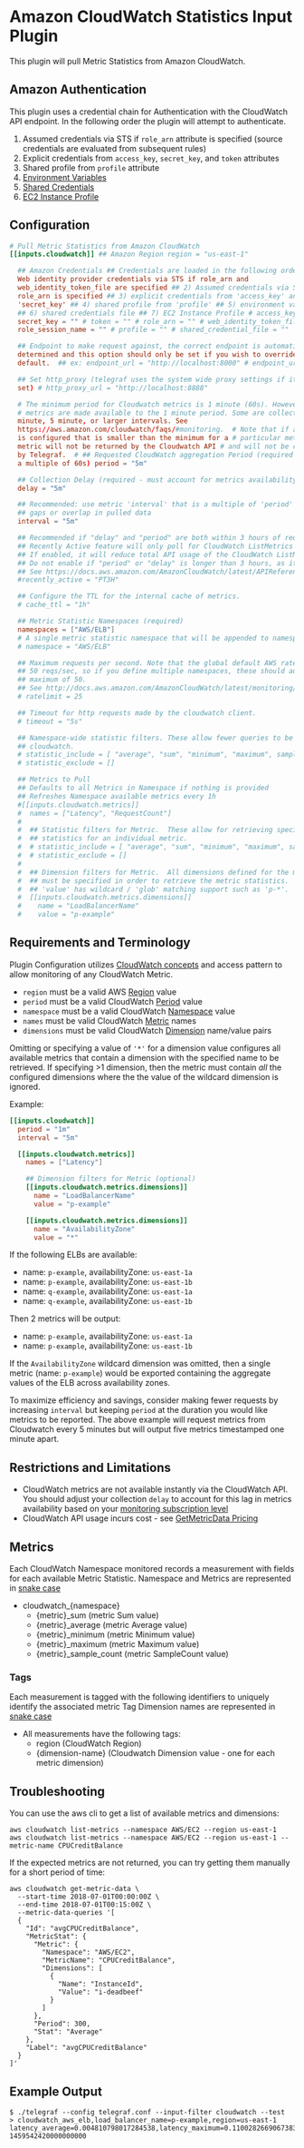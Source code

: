 # Amazon CloudWatch Statistics Input Plugin

This plugin will pull Metric Statistics from Amazon CloudWatch.

## Amazon Authentication

This plugin uses a credential chain for Authentication with the CloudWatch API
endpoint. In the following order the plugin will attempt to authenticate.

1. Assumed credentials via STS if `role_arn` attribute is specified (source
   credentials are evaluated from subsequent rules)
2. Explicit credentials from `access_key`, `secret_key`, and `token` attributes
3. Shared profile from `profile` attribute
4. [Environment
   Variables](https://docs.aws.amazon.com/sdk-for-go/v1/developer-guide/configuring-sdk.html#environment-variables)
5. [Shared
   Credentials](https://docs.aws.amazon.com/sdk-for-go/v1/developer-guide/configuring-sdk.html#shared-credentials-file)
6. [EC2 Instance
   Profile](http://docs.aws.amazon.com/AWSEC2/latest/UserGuide/iam-roles-for-amazon-ec2.html)

## Configuration

```toml
# Pull Metric Statistics from Amazon CloudWatch
[[inputs.cloudwatch]] ## Amazon Region region = "us-east-1"

  ## Amazon Credentials ## Credentials are loaded in the following order ## 1)
  Web identity provider credentials via STS if role_arn and
  web_identity_token_file are specified ## 2) Assumed credentials via STS if
  role_arn is specified ## 3) explicit credentials from 'access_key' and
  'secret_key' ## 4) shared profile from 'profile' ## 5) environment variables
  ## 6) shared credentials file ## 7) EC2 Instance Profile # access_key = "" #
  secret_key = "" # token = "" # role_arn = "" # web_identity_token_file = "" #
  role_session_name = "" # profile = "" # shared_credential_file = ""

  ## Endpoint to make request against, the correct endpoint is automatically ##
  determined and this option should only be set if you wish to override the ##
  default.  ## ex: endpoint_url = "http://localhost:8000" # endpoint_url = ""

  ## Set http_proxy (telegraf uses the system wide proxy settings if it's is not
  set) # http_proxy_url = "http://localhost:8888"

  # The minimum period for Cloudwatch metrics is 1 minute (60s). However not all
  # metrics are made available to the 1 minute period. Some are collected at # 3
  minute, 5 minute, or larger intervals. See
  https://aws.amazon.com/cloudwatch/faqs/#monitoring.  # Note that if a period
  is configured that is smaller than the minimum for a # particular metric, that
  metric will not be returned by the Cloudwatch API # and will not be collected
  by Telegraf.  # ## Requested CloudWatch aggregation Period (required - must be
  a multiple of 60s) period = "5m"

  ## Collection Delay (required - must account for metrics availability via CloudWatch API)
  delay = "5m"

  ## Recommended: use metric 'interval' that is a multiple of 'period' to avoid
  ## gaps or overlap in pulled data
  interval = "5m"

  ## Recommended if "delay" and "period" are both within 3 hours of request time. Invalid values will be ignored.
  ## Recently Active feature will only poll for CloudWatch ListMetrics values that occurred within the last 3 Hours.
  ## If enabled, it will reduce total API usage of the CloudWatch ListMetrics API and require less memory to retain.
  ## Do not enable if "period" or "delay" is longer than 3 hours, as it will not return data more than 3 hours old.
  ## See https://docs.aws.amazon.com/AmazonCloudWatch/latest/APIReference/API_ListMetrics.html
  #recently_active = "PT3H"

  ## Configure the TTL for the internal cache of metrics.
  # cache_ttl = "1h"

  ## Metric Statistic Namespaces (required)
  namespaces = ["AWS/ELB"]
  # A single metric statistic namespace that will be appended to namespaces on startup
  # namespace = "AWS/ELB"

  ## Maximum requests per second. Note that the global default AWS rate limit is
  ## 50 reqs/sec, so if you define multiple namespaces, these should add up to a
  ## maximum of 50.
  ## See http://docs.aws.amazon.com/AmazonCloudWatch/latest/monitoring/cloudwatch_limits.html
  # ratelimit = 25

  ## Timeout for http requests made by the cloudwatch client.
  # timeout = "5s"

  ## Namespace-wide statistic filters. These allow fewer queries to be made to
  ## cloudwatch.
  # statistic_include = [ "average", "sum", "minimum", "maximum", sample_count" ]
  # statistic_exclude = []

  ## Metrics to Pull
  ## Defaults to all Metrics in Namespace if nothing is provided
  ## Refreshes Namespace available metrics every 1h
  #[[inputs.cloudwatch.metrics]]
  #  names = ["Latency", "RequestCount"]
  #
  #  ## Statistic filters for Metric.  These allow for retrieving specific
  #  ## statistics for an individual metric.
  #  # statistic_include = [ "average", "sum", "minimum", "maximum", sample_count" ]
  #  # statistic_exclude = []
  #
  #  ## Dimension filters for Metric.  All dimensions defined for the metric names
  #  ## must be specified in order to retrieve the metric statistics.
  #  ## 'value' has wildcard / 'glob' matching support such as 'p-*'.
  #  [[inputs.cloudwatch.metrics.dimensions]]
  #    name = "LoadBalancerName"
  #    value = "p-example"
```

## Requirements and Terminology

Plugin Configuration utilizes [CloudWatch concepts][concepts] and access pattern
to allow monitoring of any CloudWatch Metric.

- `region` must be a valid AWS [Region][] value
- `period` must be a valid CloudWatch [Period][] value
- `namespace` must be a valid CloudWatch [Namespace][] value
- `names` must be valid CloudWatch [Metric][] names
- `dimensions` must be valid CloudWatch [Dimension][] name/value pairs

Omitting or specifying a value of `'*'` for a dimension value configures all
available metrics that contain a dimension with the specified name to be
retrieved. If specifying >1 dimension, then the metric must contain *all* the
configured dimensions where the the value of the wildcard dimension is ignored.

Example:

```toml
[[inputs.cloudwatch]]
  period = "1m"
  interval = "5m"

  [[inputs.cloudwatch.metrics]]
    names = ["Latency"]

    ## Dimension filters for Metric (optional)
    [[inputs.cloudwatch.metrics.dimensions]]
      name = "LoadBalancerName"
      value = "p-example"

    [[inputs.cloudwatch.metrics.dimensions]]
      name = "AvailabilityZone"
      value = "*"
```

If the following ELBs are available:

- name: `p-example`, availabilityZone: `us-east-1a`
- name: `p-example`, availabilityZone: `us-east-1b`
- name: `q-example`, availabilityZone: `us-east-1a`
- name: `q-example`, availabilityZone: `us-east-1b`

Then 2 metrics will be output:

- name: `p-example`, availabilityZone: `us-east-1a`
- name: `p-example`, availabilityZone: `us-east-1b`

If the `AvailabilityZone` wildcard dimension was omitted, then a single metric
(name: `p-example`) would be exported containing the aggregate values of the ELB
across availability zones.

To maximize efficiency and savings, consider making fewer requests by increasing
`interval` but keeping `period` at the duration you would like metrics to be
reported. The above example will request metrics from Cloudwatch every 5 minutes
but will output five metrics timestamped one minute apart.

[concepts]: http://docs.aws.amazon.com/AmazonCloudWatch/latest/DeveloperGuide/cloudwatch_concepts.html

[Region]: http://docs.aws.amazon.com/AmazonCloudWatch/latest/DeveloperGuide/cloudwatch_concepts.html#CloudWatchRegions

[Period]: http://docs.aws.amazon.com/AmazonCloudWatch/latest/DeveloperGuide/cloudwatch_concepts.html#CloudWatchPeriods

[Namespace]: http://docs.aws.amazon.com/AmazonCloudWatch/latest/DeveloperGuide/cloudwatch_concepts.html#Namespace

[Metric]: http://docs.aws.amazon.com/AmazonCloudWatch/latest/DeveloperGuide/cloudwatch_concepts.html#Metric

[Dimension]: http://docs.aws.amazon.com/AmazonCloudWatch/latest/DeveloperGuide/cloudwatch_concepts.html#Dimension

## Restrictions and Limitations

- CloudWatch metrics are not available instantly via the CloudWatch API. You
  should adjust your collection `delay` to account for this lag in metrics
  availability based on your [monitoring subscription
  level](http://docs.aws.amazon.com/AWSEC2/latest/UserGuide/using-cloudwatch-new.html)
- CloudWatch API usage incurs cost - see [GetMetricData
  Pricing](https://aws.amazon.com/cloudwatch/pricing/)

## Metrics

Each CloudWatch Namespace monitored records a measurement with fields for each
available Metric Statistic.  Namespace and Metrics are represented in [snake
case](https://en.wikipedia.org/wiki/Snake_case)

- cloudwatch_{namespace}
  - {metric}_sum (metric Sum value)
  - {metric}_average (metric Average value)
  - {metric}_minimum (metric Minimum value)
  - {metric}_maximum (metric Maximum value)
  - {metric}_sample_count (metric SampleCount value)

### Tags

Each measurement is tagged with the following identifiers to uniquely identify
the associated metric Tag Dimension names are represented in [snake
case](https://en.wikipedia.org/wiki/Snake_case)

- All measurements have the following tags:
  - region (CloudWatch Region)
  - {dimension-name} (Cloudwatch Dimension value - one for each metric
    dimension)

## Troubleshooting

You can use the aws cli to get a list of available metrics and dimensions:

```shell
aws cloudwatch list-metrics --namespace AWS/EC2 --region us-east-1
aws cloudwatch list-metrics --namespace AWS/EC2 --region us-east-1 --metric-name CPUCreditBalance
```

If the expected metrics are not returned, you can try getting them manually for
a short period of time:

```shell
aws cloudwatch get-metric-data \
  --start-time 2018-07-01T00:00:00Z \
  --end-time 2018-07-01T00:15:00Z \
  --metric-data-queries '[
  {
    "Id": "avgCPUCreditBalance",
    "MetricStat": {
      "Metric": {
        "Namespace": "AWS/EC2",
        "MetricName": "CPUCreditBalance",
        "Dimensions": [
          {
            "Name": "InstanceId",
            "Value": "i-deadbeef"
          }
        ]
      },
      "Period": 300,
      "Stat": "Average"
    },
    "Label": "avgCPUCreditBalance"
  }
]'
```

## Example Output

```shell
$ ./telegraf --config telegraf.conf --input-filter cloudwatch --test
> cloudwatch_aws_elb,load_balancer_name=p-example,region=us-east-1 latency_average=0.004810798017284538,latency_maximum=0.1100282669067383,latency_minimum=0.0006084442138671875,latency_sample_count=4029,latency_sum=19.382705211639404 1459542420000000000
```
